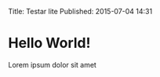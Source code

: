 Title: Testar lite
Published: 2015-07-04 14:31

Hello World!
============
Lorem ipsum dolor sit amet
